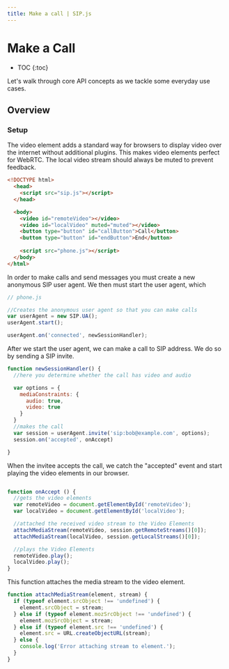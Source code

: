 ```yaml
---
title: Make a call | SIP.js
---
```


# Make a Call

* TOC
{:toc}

Let's walk through core API concepts as we tackle some everyday use cases.

## Overview

### Setup

The video element adds a standard way for browsers to display video over the internet without additional plugins. This makes video elements perfect for WebRTC. The local video stream should always be muted to prevent feedback.


~~~ html
<!DOCTYPE html>
  <head>
    <script src="sip.js"></script> 
  </head>

  <body>
    <video id="remoteVideo"></video>
    <video id="localVideo" muted="muted"></video>  
    <button type="button" id="callButton">Call</button>
    <button type="button" id="endButton">End</button>
	
    <script src="phone.js"></script>
  </body>
</html>

~~~

In order to make calls and send messages you must create a new anonymous SIP user agent.  We then must start the user agent, which 

~~~ javascript
// phone.js

//Creates the anonymous user agent so that you can make calls
var userAgent = new SIP.UA();
userAgent.start();

userAgent.on('connected', newSessionHandler);

~~~

After we start the user agent, we can make a call to SIP address.  We do so by sending a SIP invite.

~~~ javascript
function newSessionHandler() {
  //here you determine whether the call has video and audio

  var options = {
    mediaConstraints: {
      audio: true,
      video: true
    } 
  }
  //makes the call
  var session = userAgent.invite('sip:bob@example.com', options);
  session.on('accepted', onAccept)

}

~~~

When the invitee accepts the call, we catch the "accepted" event and start playing the video elements in our browser.

~~~ javascript

function onAccept () {
  //gets the video elements
  var remoteVideo = document.getElementById('remoteVideo');
  var localVideo = document.getElementById('localVideo');

  //attached the received video stream to the Video Elements
  attachMediaStream(remoteVideo, session.getRemoteStreams()[0]);
  attachMediaStream(localVideo, session.getLocalStreams()[0]);

  //plays the Video Elements
  remoteVideo.play();
  localVideo.play();
}
~~~

This function attaches the media stream to the video element.

~~~ javascript
function attachMediaStream(element, stream) {
  if (typeof element.srcObject !== 'undefined') {
    element.srcObject = stream;
  } else if (typeof element.mozSrcObject !== 'undefined') {
    element.mozSrcObject = stream;
  } else if (typeof element.src !== 'undefined') {
    element.src = URL.createObjectURL(stream);
  } else {
    console.log('Error attaching stream to element.');
  }
}
~~~

